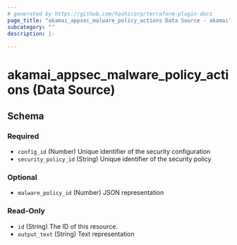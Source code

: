 ```yaml
---
# generated by https://github.com/hashicorp/terraform-plugin-docs
page_title: "akamai_appsec_malware_policy_actions Data Source - akamai"
subcategory: ""
description: |-
  
---
```


# akamai_appsec_malware_policy_actions (Data Source)





<!-- schema generated by tfplugindocs -->
## Schema

### Required

- `config_id` (Number) Unique identifier of the security configuration
- `security_policy_id` (String) Unique identifier of the security policy

### Optional

- `malware_policy_id` (Number) JSON representation

### Read-Only

- `id` (String) The ID of this resource.
- `output_text` (String) Text representation

